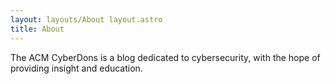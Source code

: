 ```yaml
---
layout: layouts/About layout.astro
title: About
---
```

The ACM CyberDons is a blog dedicated to cybersecurity, with the hope of providing insight and education.